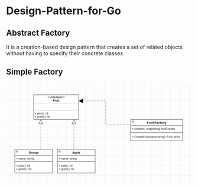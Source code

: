 # Design-Pattern-for-Go

## Abstract Factory

It is a creation-based design pattern that creates a set of related objects without having to specify their concrete classes


## Simple Factory
![image](Images\Simple-Factory.png)